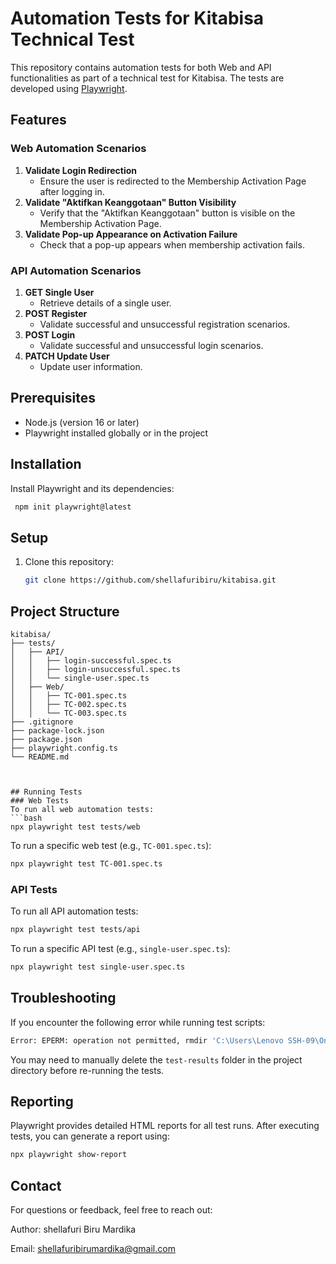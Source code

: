 # Automation Tests for Kitabisa Technical Test

This repository contains automation tests for both Web and API functionalities as part of a technical test for Kitabisa. The tests are developed using [Playwright](https://playwright.dev/).

## Features

### Web Automation Scenarios
1. **Validate Login Redirection**
   - Ensure the user is redirected to the Membership Activation Page after logging in.
2. **Validate "Aktifkan Keanggotaan" Button Visibility**
   - Verify that the "Aktifkan Keanggotaan" button is visible on the Membership Activation Page.
3. **Validate Pop-up Appearance on Activation Failure**
   - Check that a pop-up appears when membership activation fails.

### API Automation Scenarios
1. **GET Single User**
   - Retrieve details of a single user.
2. **POST Register**
   - Validate successful and unsuccessful registration scenarios.
3. **POST Login**
   - Validate successful and unsuccessful login scenarios.
4. **PATCH Update User**
   - Update user information.

## Prerequisites
- Node.js (version 16 or later)
- Playwright installed globally or in the project

## Installation
Install Playwright and its dependencies:
   ```bash
    npm init playwright@latest
   ```

## Setup
1. Clone this repository:
   ```bash
   git clone https://github.com/shellafuribiru/kitabisa.git
   ```

## Project Structure
```plaintext
kitabisa/
├── tests/
│   ├── API/
│   │   ├── login-successful.spec.ts
│   │   ├── login-unsuccessful.spec.ts
│   │   └── single-user.spec.ts
│   ├── Web/
│   │   ├── TC-001.spec.ts
│   │   ├── TC-002.spec.ts
│   │   └── TC-003.spec.ts
├── .gitignore
├── package-lock.json
├── package.json
├── playwright.config.ts
└── README.md



## Running Tests
### Web Tests
To run all web automation tests:
```bash
npx playwright test tests/web
```

To run a specific web test 
(e.g., `TC-001.spec.ts`):
```bash
npx playwright test TC-001.spec.ts
```

### API Tests
To run all API automation tests:
```bash
npx playwright test tests/api
```

To run a specific API test (e.g., `single-user.spec.ts`):
```bash
npx playwright test single-user.spec.ts
```

## Troubleshooting
If you encounter the following error while running test scripts:
```bash
Error: EPERM: operation not permitted, rmdir 'C:\Users\Lenovo SSH-09\OneDrive\Documents\github\kitabisa\test-results'
```
You may need to manually delete the `test-results` folder in the project directory before re-running the tests.

## Reporting
Playwright provides detailed HTML reports for all test runs. After executing tests, you can generate a report using:
```bash
npx playwright show-report
```

## Contact
For questions or feedback, feel free to reach out:

Author: shellafuri Biru Mardika

Email: shellafuribirumardika@gmail.com
